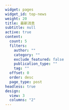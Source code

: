```yaml
---
widget: pages
widget_id: top-news
weight: 20
title: 最新消息
subtitle: null
active: true
content:
  count: 5
  filters:
    author: ""
    category: ""
    exclude_featured: false
    publication_type: ""
    tag: ""
  offset: 0
  order: desc
  page_type: post
headless: true
design:
  view: 3
  columns: "2"
---
```

